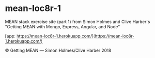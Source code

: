 # mean-loc8r-1
MEAN stack exercise site (part 1) from Simon Holmes and Clive Harber's "Getting MEAN with Mongo, Express, Angular, and Node"

[app: https://mean-loc8r-1.herokuapp.com/](https://mean-loc8r-1.herokuapp.com/)

© Getting MEAN — Simon Holmes/Clive Harber 2018
